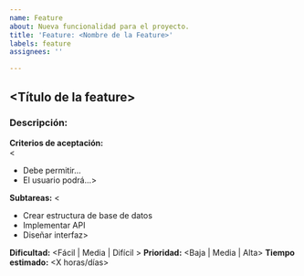 ```yaml
---
name: Feature
about: Nueva funcionalidad para el proyecto.
title: 'Feature: <Nombre de la Feature>'
labels: feature
assignees: ''

---
```


## <Título de la feature>

### Descripción:
<Explica la nueva funcionalidad propuesta>

**Criterios de aceptación:**  
<
- Debe permitir...
- El usuario podrá...>

**Subtareas:** 
<
- Crear estructura de base de datos
- Implementar API
- Diseñar interfaz>

**Dificultad:** <Fácil | Media | Difícil >
**Prioridad:** <Baja | Media | Alta>
**Tiempo estimado:** <X horas/días>
